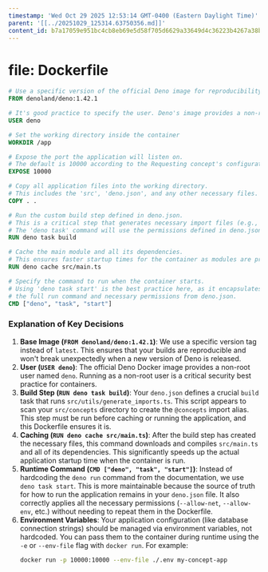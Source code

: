 ```yaml
---
timestamp: 'Wed Oct 29 2025 12:53:14 GMT-0400 (Eastern Daylight Time)'
parent: '[[../20251029_125314.63750356.md]]'
content_id: b7a17059e951bc4cb8eb69e5d58f705d6629a33649d4c36223b4267a38b03029
---
```


# file: Dockerfile

```dockerfile
# Use a specific version of the official Deno image for reproducibility
FROM denoland/deno:1.42.1

# It's good practice to specify the user. Deno's image provides a non-root 'deno' user.
USER deno

# Set the working directory inside the container
WORKDIR /app

# Expose the port the application will listen on.
# The default is 10000 according to the Requesting concept's configuration.
EXPOSE 10000

# Copy all application files into the working directory.
# This includes the 'src', 'deno.json', and any other necessary files.
COPY . .

# Run the custom build step defined in deno.json.
# This is a critical step that generates necessary import files (e.g., @concepts).
# The 'deno task' command will use the permissions defined in deno.json.
RUN deno task build

# Cache the main module and all its dependencies.
# This ensures faster startup times for the container as modules are pre-compiled.
RUN deno cache src/main.ts

# Specify the command to run when the container starts.
# Using 'deno task start' is the best practice here, as it encapsulates
# the full run command and necessary permissions from deno.json.
CMD ["deno", "task", "start"]
```

### Explanation of Key Decisions

1. **Base Image (`FROM denoland/deno:1.42.1`)**: We use a specific version tag instead of `latest`. This ensures that your builds are reproducible and won't break unexpectedly when a new version of Deno is released.
2. **User (`USER deno`)**: The official Deno Docker image provides a non-root user named `deno`. Running as a non-root user is a critical security best practice for containers.
3. **Build Step (`RUN deno task build`)**: Your `deno.json` defines a crucial `build` task that runs `src/utils/generate_imports.ts`. This script appears to scan your `src/concepts` directory to create the `@concepts` import alias. This step must be run before caching or running the application, and this Dockerfile ensures it is.
4. **Caching (`RUN deno cache src/main.ts`)**: After the build step has created the necessary files, this command downloads and compiles `src/main.ts` and all of its dependencies. This significantly speeds up the actual application startup time when the container is run.
5. **Runtime Command (`CMD ["deno", "task", "start"]`)**: Instead of hardcoding the `deno run` command from the documentation, we use `deno task start`. This is more maintainable because the source of truth for how to run the application remains in your `deno.json` file. It also correctly applies all the necessary permissions (`--allow-net`, `--allow-env`, etc.) without needing to repeat them in the Dockerfile.
6. **Environment Variables**: Your application configuration (like database connection strings) should be managed via environment variables, not hardcoded. You can pass them to the container during runtime using the `-e` or `--env-file` flag with `docker run`. For example:
   ```bash
   docker run -p 10000:10000 --env-file ./.env my-concept-app
   ```
